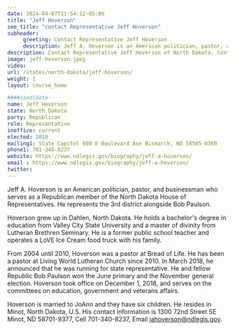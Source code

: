 ```yaml
---
date: 2024-04-07T11:54:12-05:00
title: "Jeff Hoverson"
seo_title: "contact Representative Jeff Hoverson"
subheader:
     greeting: Contact Representative Jeff Hoverson
     description: Jeff A. Hoverson is an American politician, pastor, and businessman who serves as a Republican member of the North Dakota House of Representatives. He represents the 3rd district alongside Bob Paulson.
description: Contact Representative Jeff Hoverson of North Dakota. Contact information for Jeff Hoverson includes email address, phone number, and mailing address.
image: jeff-hoverson.jpeg
video:
url: /states/north-dakota/jeff-hoverson/
weight: 1
layout: course_home

####candidate
name: Jeff Hoverson
state: North Dakota
party: Republican
role: Representative
inoffice: current
elected: 2018
mailing1: State Capitol 600 E Boulevard Ave Bismarck, ND 58505-0360
phone1: 701-340-8237
website: https://www.ndlegis.gov/biography/jeff-a-hoverson/
email : https://www.ndlegis.gov/biography/jeff-a-hoverson/
twitter:
---
```

Jeff A. Hoverson is an American politician, pastor, and businessman who serves as a Republican member of the North Dakota House of Representatives. He represents the 3rd district alongside Bob Paulson.

Hoverson grew up in Dahlen, North Dakota. He holds a bachelor's degree in education from Valley City State University and a master of divinity from Lutheran Brethren Seminary. He is a former public school teacher and operates a LoVE Ice Cream food truck with his family.

From 2004 until 2010, Hoverson was a pastor at Bread of Life. He has been a pastor at Living World Lutheran Church since 2010. In March 2018, he announced that he was running for state representative. He and fellow Republic Bob Paulson won the June primary and the November general election. Hoverson took office on December 1, 2018, and serves on the committees on education, government and veterans affairs.

Hoverson is married to JoAnn and they have six children. He resides in Minot, North Dakota, U.S. His contact information is 1300 72nd Street SE Minot, ND 58701-9377, Cell 701-340-8237, Email jahoverson@ndlegis.gov.
